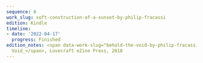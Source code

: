 ```yaml
---
sequence: 8
work_slug: soft-construction-of-a-sunset-by-philip-fracassi
edition: Kindle
timeline:
- date: '2022-04-17'
  progress: Finished
edition_notes: <span data-work-slug="behold-the-void-by-philip-fracassi">_Behold the
  Void_</span>, Lovecraft eZine Press, 2018
---
```


